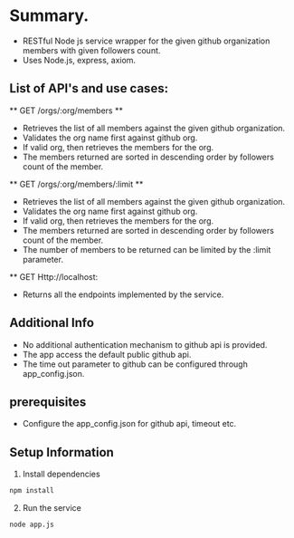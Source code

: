 # Summary.
- RESTful Node js service wrapper for the given github organization members with given followers count.  
- Uses Node.js, express, axiom.

## List of API's and use cases:

** GET /orgs/:org/members **
   - Retrieves the list of all members against the given github organization.
   - Validates the org name first against github org.
   - If valid org, then retrieves the members for the org.
   - The members returned are sorted in descending order by followers count of the member.

** GET /orgs/:org/members/:limit **
   - Retrieves the list of all members against the given github organization.
   - Validates the org name first against github org.
   - If valid org, then retrieves the members for the org.
   - The members returned are sorted in descending order by followers count of the member.
   - The number of members to be returned can be limited by the :limit parameter.

** GET Http://localhost:<portnumber>
  - Returns all the endpoints implemented by the service.
 
## Additional Info
  - No additional authentication mechanism to github api is provided.
  - The app access the default public github api.
  - The time out parameter to github can be configured through app_config.json.

## prerequisites
- Configure the app_config.json for github api, timeout etc.

## Setup Information

1. Install dependencies

```bash
npm install
```

2. Run the service

```bash
node app.js
```
